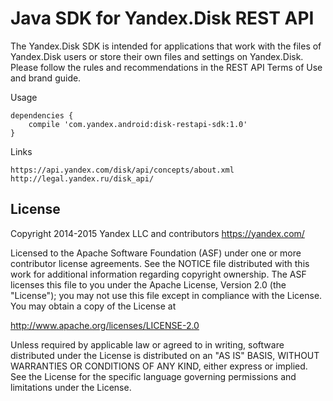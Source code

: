 Java SDK for Yandex.Disk REST API
===================================


The Yandex.Disk SDK is intended for applications that work with the files of Yandex.Disk users or store
their own files and settings on Yandex.Disk.
Please follow the rules and recommendations in the REST API Terms of Use and brand guide.

Usage

    dependencies {
        compile 'com.yandex.android:disk-restapi-sdk:1.0'
    }


Links

    https://api.yandex.com/disk/api/concepts/about.xml
    http://legal.yandex.ru/disk_api/


License
-------

Copyright 2014-2015 Yandex LLC and contributors <https://yandex.com/>

Licensed to the Apache Software Foundation (ASF) under one or more contributor
license agreements.  See the NOTICE file distributed with this work for
additional information regarding copyright ownership.  The ASF licenses this
file to you under the Apache License, Version 2.0 (the "License"); you may not
use this file except in compliance with the License.  You may obtain a copy of
the License at

  http://www.apache.org/licenses/LICENSE-2.0

Unless required by applicable law or agreed to in writing, software
distributed under the License is distributed on an "AS IS" BASIS, WITHOUT
WARRANTIES OR CONDITIONS OF ANY KIND, either express or implied.  See the
License for the specific language governing permissions and limitations under
the License.

